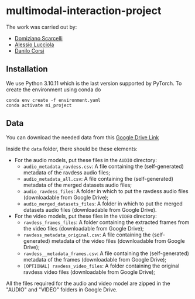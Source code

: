 # multimodal-interaction-project

The work was carried out by:

- [Domiziano Scarcelli](https://github.com/DomizianoScarcelli)
- [Alessio Lucciola](https://github.com/AlessioLucciola)
- [Danilo Corsi](https://github.com/CorsiDanilo)


## Installation

We use Python 3.10.11 which is the last version supported by PyTorch. To create the environment using conda do

```
conda env create -f environment.yaml
conda activate mi_project
```

## Data

You can download the needed data from this [Google Drive Link](https://drive.google.com/drive/folders/1BgkLk7GfHc8lLyqnabeT4jpEQQALClcQ)

Inside the `data` folder, there should be these elements:
- For the audio models, put these files in the `AUDIO` directory:
    -   `audio_metadata_ravdess.csv`: A file containing the (self-generated) metadata of the ravdess audio files;
    -   `audio_metadata_all.csv`: A file containing the (self-generated) metadata of the merged datasets audio files;
    -   `audio_ravdess_files`: A folder in which to put the ravdess audio files (downloadable from Google Drive);
    -   `audio_merged_datasets_files`: A folder in which to put the merged datasets audio files (downloadable from Google Drive).
- For the video models, put these files in the `VIDEO` directory:
    - `ravdess_frames_files`: A folder containing the extracted frames from the video files (downloadable from Google Drive);
    - `ravdess_metadata_original.csv`: A file containing the (self-generated) metadata of the video files (downloadable from Google Drive);
    - `ravdess__metadata_frames.csv`: A file containing the (self-generated) metadata of the frames (downloadable from Google Drive);
    - `[OPTIONAL] ravdess_video_files`: A folder containing the original ravdess video files (downloadable from Google Drive);

All the files required for the audio and video model are zipped in the "AUDIO" and "VIDEO" folders in Google Drive.
